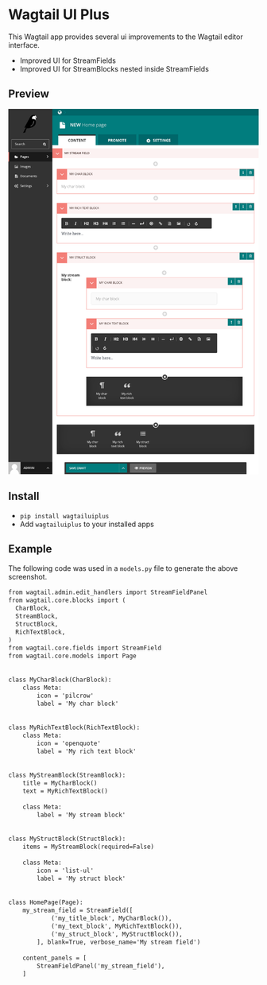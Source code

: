 Wagtail UI Plus
============================
This Wagtail app provides several ui improvements to the Wagtail editor interface.

- Improved UI for StreamFields
- Improved UI for StreamBlocks nested inside StreamFields

Preview
-------

![Screenshot](screenshot.png)

Install
-------

- `pip install wagtailuiplus`
- Add `wagtailuiplus` to your installed apps

Example
-------
The following code was used in a `models.py` file to generate the above screenshot.
```
from wagtail.admin.edit_handlers import StreamFieldPanel
from wagtail.core.blocks import (
  CharBlock,
  StreamBlock,
  StructBlock,
  RichTextBlock,
)
from wagtail.core.fields import StreamField
from wagtail.core.models import Page


class MyCharBlock(CharBlock):
    class Meta:
        icon = 'pilcrow'
        label = 'My char block'


class MyRichTextBlock(RichTextBlock):
    class Meta:
        icon = 'openquote'
        label = 'My rich text block'


class MyStreamBlock(StreamBlock):
    title = MyCharBlock()
    text = MyRichTextBlock()

    class Meta:
        label = 'My stream block'


class MyStructBlock(StructBlock):
    items = MyStreamBlock(required=False)

    class Meta:
        icon = 'list-ul'
        label = 'My struct block'


class HomePage(Page):
    my_stream_field = StreamField([
            ('my_title_block', MyCharBlock()),
            ('my_text_block', MyRichTextBlock()),
            ('my_struct_block', MyStructBlock()),
        ], blank=True, verbose_name='My stream field')

    content_panels = [
        StreamFieldPanel('my_stream_field'),
    ]

```
